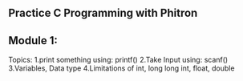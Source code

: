 Practice C Programming with Phitron
------------------------------------

Module 1:
----------

Topics:
1.print something using: printf() 
2.Take Input using: scanf()
3.Variables, Data type
4.Limitations of int, long long int, float, double